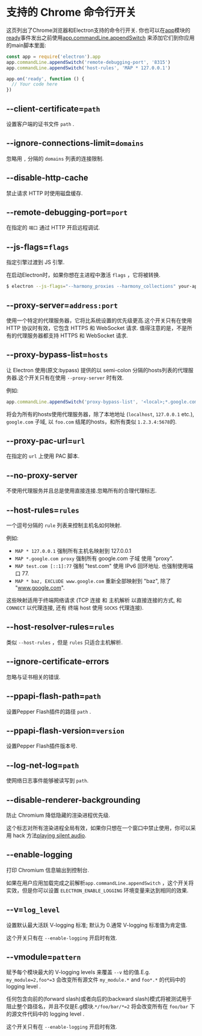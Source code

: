 # 支持的 Chrome 命令行开关

这页列出了Chrome浏览器和Electron支持的命令行开关. 你也可以在[app][app]模块的[ready][ready]事件发出之前使用[app.commandLine.appendSwitch][append-switch] 来添加它们到你应用的main脚本里面:

```javascript
const app = require('electron').app
app.commandLine.appendSwitch('remote-debugging-port', '8315')
app.commandLine.appendSwitch('host-rules', 'MAP * 127.0.0.1')

app.on('ready', function () {
  // Your code here
})
```

## --client-certificate=`path`

设置客户端的证书文件 `path` .

## --ignore-connections-limit=`domains`

忽略用 `,` 分隔的 `domains` 列表的连接限制.

## --disable-http-cache

禁止请求 HTTP 时使用磁盘缓存.

## --remote-debugging-port=`port`

在指定的 `端口` 通过 HTTP 开启远程调试.

## --js-flags=`flags`

指定引擎过渡到 JS 引擎. 

在启动Electron时，如果你想在主进程中激活 `flags` ，它将被转换.

```bash
$ electron --js-flags="--harmony_proxies --harmony_collections" your-app
```

## --proxy-server=`address:port`

使用一个特定的代理服务器，它将比系统设置的优先级更高.这个开关只有在使用 HTTP 协议时有效，它包含 HTTPS 和 WebSocket 请求. 值得注意的是，不是所有的代理服务器都支持 HTTPS 和 WebSocket 请求.

## --proxy-bypass-list=`hosts`

让 Electron 使用(原文:bypass) 提供的以 semi-colon 分隔的hosts列表的代理服务器.这个开关只有在使用 `--proxy-server` 时有效.

例如:

```javascript
app.commandLine.appendSwitch('proxy-bypass-list', '<local>;*.google.com;*foo.com;1.2.3.4:5678')
```


将会为所有的hosts使用代理服务器，除了本地地址 (`localhost`,
`127.0.0.1` etc.), `google.com` 子域, 以 `foo.com` 结尾的hosts，和所有类似 `1.2.3.4:5678`的.

## --proxy-pac-url=`url`

在指定的 `url` 上使用 PAC 脚本.

## --no-proxy-server

不使用代理服务并且总是使用直接连接.忽略所有的合理代理标志.

## --host-rules=`rules`

一个逗号分隔的 `rule` 列表来控制主机名如何映射.

例如:

* `MAP * 127.0.0.1` 强制所有主机名映射到 127.0.0.1
* `MAP *.google.com proxy` 强制所有 google.com 子域 使用 "proxy".
* `MAP test.com [::1]:77` 强制 "test.com" 使用 IPv6 回环地址. 也强制使用端口 77.
* `MAP * baz, EXCLUDE www.google.com` 重新全部映射到 "baz", 除了
  "www.google.com".

这些映射适用于终端网络请求
(TCP 连接
和 主机解析 以直接连接的方式, 和 `CONNECT` 以代理连接, 还有 终端 host 使用 `SOCKS` 代理连接).

## --host-resolver-rules=`rules`

类似 `--host-rules` ，但是 `rules` 只适合主机解析.

## --ignore-certificate-errors

忽略与证书相关的错误.

## --ppapi-flash-path=`path`

设置Pepper Flash插件的路径 `path` .

## --ppapi-flash-version=`version`

设置Pepper Flash插件版本号.

## --log-net-log=`path`

使网络日志事件能够被读写到 `path`.

## --disable-renderer-backgrounding

防止 Chromium 降低隐藏的渲染进程优先级.

这个标志对所有渲染进程全局有效，如果你只想在一个窗口中禁止使用，你可以采用 hack 方法[playing silent audio][play-silent-audio].

## --enable-logging

打印 Chromium 信息输出到控制台.

如果在用户应用加载完成之前解析`app.commandLine.appendSwitch` ，这个开关将实效，但是你可以设置 `ELECTRON_ENABLE_LOGGING` 环境变量来达到相同的效果.

## --v=`log_level`

设置默认最大活跃 V-logging 标准; 默认为 0.通常 V-logging 标准值为肯定值.

这个开关只有在 `--enable-logging` 开启时有效.

## --vmodule=`pattern`

赋予每个模块最大的 V-logging levels 来覆盖 `--v` 给的值.E.g. `my_module=2,foo*=3` 会改变所有源文件 `my_module.*` and `foo*.*` 的代码中的 logging level .

任何包含向前的(forward slash)或者向后的(backward slash)模式将被测试用于阻止整个路径名，并且不仅是E.g模块.`*/foo/bar/*=2` 将会改变所有在 `foo/bar` 下的源文件代码中的 logging level .

这个开关只有在 `--enable-logging` 开启时有效.

[app]: app.md
[append-switch]: app.md#appcommandlineappendswitchswitch-value
[ready]: app.md#event-ready
[play-silent-audio]: https://github.com/atom/atom/pull/9485/files
